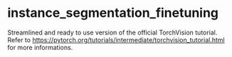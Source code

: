 # instance_segmentation_finetuning

Streamlined and ready to use version of the official TorchVision tutorial.\
Refer to https://pytorch.org/tutorials/intermediate/torchvision_tutorial.html for more informations.
